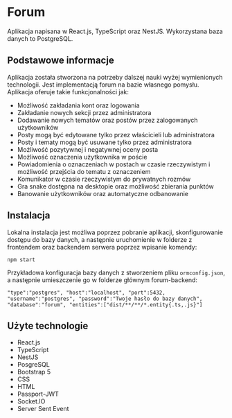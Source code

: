 # Forum

Aplikacja napisana w React.js, TypeScript oraz NestJS. Wykorzystana baza danych to PostgreSQL.

## Podstawowe informacje

Aplikacja została stworzona na potrzeby dalszej nauki wyżej wymienionych technologii. Jest implementacją forum na bazie własnego pomysłu. Aplikacja oferuje takie funkcjonalności jak:
- Możliwość zakładania kont oraz logowania
- Zakładanie nowych sekcji przez administratora
- Dodawanie nowych tematów oraz postów przez zalogowanych użytkowników
- Posty mogą być edytowane tylko przez właścicieli lub administratora
- Posty i tematy mogą być usuwane tylko przez administratora
- Możliwość pozytywnej i negatywnej oceny posta
- Możliwość oznaczenia użytkownika w poście
- Powiadomienia o oznaczeniach w postach w czasie rzeczywistym i możliwość przejścia do tematu z oznaczeniem
- Komunikator w czasie rzeczywistym do prywatnych rozmów
- Gra snake dostępna na desktopie oraz możliwość zbierania punktów
- Banowanie użytkowników oraz automatyczne odbanowanie

## Instalacja
Lokalna instalacja jest możliwa poprzez pobranie aplikacji, skonfigurowanie dostępu do bazy danych, a następnie uruchomienie w folderze z frontendem oraz backendem serwera poprzez wpisanie komendy:

`npm start`

Przykładowa konfiguracja bazy danych z stworzeniem pliku `ormconfig.json`, a następnie umieszczenie go w folderze głównym forum-backend:

`
"type":"postgres",
"host":"localhost",
"port":5432,
"username":"postgres",
"password":"Twoje hasło do bazy danych",
"database":"forum",
"entities":["dist/**/**/*.entity{.ts,.js}"]
`

## Użyte technologie
- React.js
- TypeScript
- NestJS
- PosgreSQL
- Bootstrap 5
- CSS
- HTML
- Passport-JWT
- Socket.IO
- Server Sent Event

